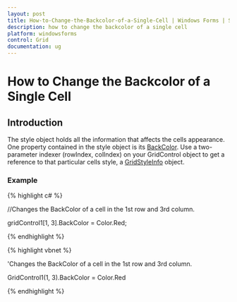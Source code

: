 ```yaml
---
layout: post
title: How-to-Change-the-Backcolor-of-a-Single-Cell | Windows Forms | Syncfusion
description: how to change the backcolor of a single cell
platform: windowsforms
control: Grid
documentation: ug
---
```


# How to Change the Backcolor of a Single Cell

## Introduction

The style object holds all the information that affects the cells appearance. One property contained in the style object is its [BackColor](/windowsforms/grid/cell-style-architecture#backcolor). Use a two-parameter indexer (rowIndex, colIndex) on your GridControl object to get a reference to that particular cells style, a [GridStyleInfo](/windowsforms/Grid/Cell-Style-Architecture#gridstyleinfo-class-overview) object. 


### Example

{% highlight c# %}



//Changes the BackColor of a cell in the 1st row and 3rd column.

gridControl1[1, 3].BackColor = Color.Red;

{% endhighlight  %}

{% highlight vbnet %}



'Changes the BackColor of a cell in the 1st row and 3rd column.

GridControl1(1, 3).BackColor = Color.Red


{% endhighlight  %}
